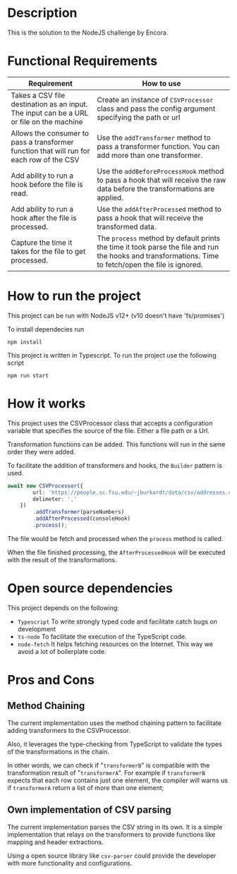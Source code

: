 Description
=
This is the solution to the NodeJS challenge by Encora.

Functional Requirements
=
| Requirement                                                                              | How to use                                                                                                                                            |
|------------------------------------------------------------------------------------------|-------------------------------------------------------------------------------------------------------------------------------------------------------|
| Takes a CSV file destination as an input. The input can be a URL or file on the machine  | Create an instance of `CSVProcessor` class and pass the config argument specifying the path or url                                                    |
| Allows the consumer to pass a transformer function that will run for each row of the CSV | Use the `addTransformer` method to pass a transformer function. You can add more than one transformer.                                                |
| Add ability to run a hook before the file is read.                                       | Use the `addBeforeProcessHook` method to pass a hook that will receive the raw data before the transformations are applied.                           |
| Add ability to run a hook after the file is processed.                                   | Use the `addAfterProcessed` method to pass a hook that will receive the transformed data.                                                             |
| Capture the time it takes for the file to get processed.                                 | The `process` method by default prints the time it took parse the file and run the hooks and transformations. Time to fetch/open the file is ignored. |


How to run the project
=

This project can be run with NodeJS v12+ (v10 doesn't have 'fs/promises')

To install dependecies run 
```
npm install
```

This project is written in Typescript. To run the project use the following script
```
npm run start
```


How it works
=
This project uses the CSVProcessor class that accepts a configuration variable that specifies the source of the file. Either a file path or a Url.

Transformation functions can be added. This functions will run in the same order they were added.

To facilitate the addition of transformers and hooks, the `Builder` pattern is used.

``` ts
await new CSVProcessor({
        url: 'https://people.sc.fsu.edu/~jburkardt/data/csv/addresses.csv',
        delimeter: ','
    })
        .addTransformer(parseNumbers)
        .addAfterProcessed(consoleHook)
        .process();
```

The file would be fetch and processed when the `process` method is called.

When the file finished processing, the `AfterProcessedHook` will be executed with the result of the transformations.

Open source dependencies
=
This project depends on the following:
 - `Typescript` To write strongly typed code and facilitate catch bugs on development
 - `ts-node` To facilitate the execution of the TypeScript code.
 - `node-fetch` It helps fetching resources on the Internet. This way we avoid a lot of boilerplate code.

Pros and Cons
=
Method Chaining
-
The current implementation uses the method chaining pattern to facilitate adding transformers to the CSVProcessor.

Also, it leverages the type-checking from TypeScript to validate the types of the transformations in the chain.

In other words, we can check if "`transformerB`" is compatible with the transformation result of "`transformerA`". For example if `transformerB` expects that each row contains just one element, the compiler will warns us if `transformerA` return a list of more than one element; 

Own implementation of CSV parsing
-
The current implementation parses the CSV string in its own. It is a simple implementation that relays on the transformers to provide functions like mapping and header extractions.
 
Using a open source library like `csv-parser` could provide the developer with more functionality and configurations.